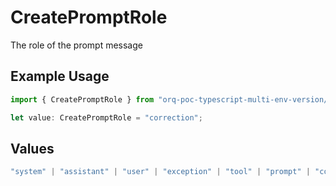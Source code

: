 # CreatePromptRole

The role of the prompt message

## Example Usage

```typescript
import { CreatePromptRole } from "orq-poc-typescript-multi-env-version/models/operations";

let value: CreatePromptRole = "correction";
```

## Values

```typescript
"system" | "assistant" | "user" | "exception" | "tool" | "prompt" | "correction" | "expected_output"
```